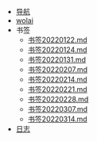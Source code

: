 <!-- _navbar.md -->

* [导航](https://gary8177.netlify.app/)
* [wolai](https://www.wolai.com/gary8177)
* 书签
  *   [书签20220122.md](书签\书签20220122.md) 
  *   [书签20220124.md](书签\书签20220124.md) 
  *   [书签20220131.md](书签\书签20220131.md) 
  *   [书签20220207.md](书签\书签20220207.md) 
  *   [书签20220214.md](书签\书签20220214.md) 
  *   [书签20220221.md](书签\书签20220221.md) 
  *   [书签20220228.md](书签\书签20220228.md) 
  *   [书签20220307.md](书签\书签20220307.md) 
  *   [书签20220314.md](书签\书签20220314.md) 
*   [日志](日志.md) 

